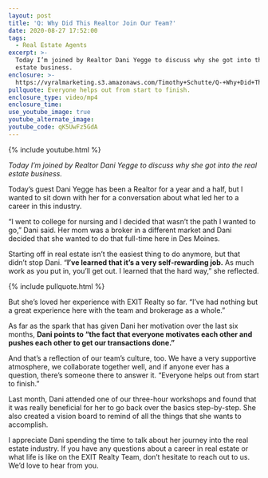 ```yaml
---
layout: post
title: 'Q: Why Did This Realtor Join Our Team?'
date: 2020-08-27 17:52:00
tags:
  - Real Estate Agents
excerpt: >-
  Today I’m joined by Realtor Dani Yegge to discuss why she got into the real
  estate business.
enclosure: >-
  https://vyralmarketing.s3.amazonaws.com/Timothy+Schutte/Q-+Why+Did+This+Realtor+Join+Our+Team_.mp4
pullquote: Everyone helps out from start to finish.
enclosure_type: video/mp4
enclosure_time:
use_youtube_image: true
youtube_alternate_image:
youtube_code: qK5UwFz5GdA
---
```


{% include youtube.html %}

*Today I’m joined by Realtor Dani Yegge to discuss why she got into the real estate business.*

Today’s guest Dani Yegge has been a Realtor for a year and a half, but I wanted to sit down with her for a conversation about what led her to a career in this industry.

“I went to college for nursing and I decided that wasn’t the path I wanted to go,” Dani said. Her mom was a broker in a different market and Dani decided that she wanted to do that full-time here in Des Moines.

Starting off in real estate isn’t the easiest thing to do anymore, but that didn’t stop Dani. “**I’ve learned that it’s a very self-rewarding job.** As much work as you put in, you’ll get out. I learned that the hard way,” she reflected.

{% include pullquote.html %}

But she’s loved her experience with EXIT Realty so far. “I’ve had nothing but a great experience here with the team and brokerage as a whole.”

As far as the spark that has given Dani her motivation over the last six months, **Dani points to “the fact that everyone motivates each other and pushes each other to get our transactions done.”**

And that’s a reflection of our team’s culture, too. We have a very supportive atmosphere, we collaborate together well, and if anyone ever has a question, there’s someone there to answer it. “Everyone helps out from start to finish.”

Last month, Dani attended one of our three-hour workshops and found that it was really beneficial for her to go back over the basics step-by-step. She also created a vision board to remind of all the things that she wants to accomplish.

I appreciate Dani spending the time to talk about her journey into the real estate industry. If you have any questions about a career in real estate or what life is like on the EXIT Realty Team, don’t hesitate to reach out to us. We’d love to hear from you.